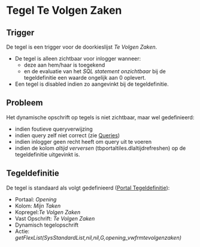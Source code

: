 # Tegel Te Volgen Zaken

## Trigger

De tegel is een trigger voor de doorkieslijst _Te Volgen Zaken_.

- De tegel is alleen zichtbaar voor inlogger wanneer:
  - deze aan hem/haar is toegekend
  - en de evaluatie van het _SQL statement onzichtbaar_ bij de tegeldefinitie een waarde ongelijk aan 0 oplevert.
- Een tegel is disabled indien zo aangevinkt bij de tegeldefinitie.

## Probleem

Het dynamische opschrift op tegels is niet zichtbaar, maar wel gedefinieerd:

- indien foutieve queryverwijzing
- indien query zelf niet correct (zie [Queries](/instellen_inrichten/queries.md))
- indien inlogger geen recht heeft om query uit te voeren
- indien de kolom _altijd verversen_ (tbportaltiles.dlaltijdrefreshen) op de tegeldefinitie uitgevinkt is.

## Tegeldefinitie

De tegel is standaard als volgt gedefinieerd ([Portal Tegeldefinitie](/instellen_inrichten/portaldefinitie/portal_tegel.md)):

- Portaal: _Opening_
- Kolom: _Mijn Taken_
- Kopregel:_Te Volgen Zaken_
- Vast Opschrift: _Te Volgen Zaken_
- Dynamisch tegelopschrift
- Actie: _getFlexList(SysStandardList,nil,nil,G,opening_vwfrmtevolgenzaken)_
